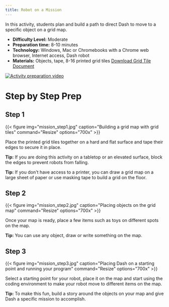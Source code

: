 ```yaml
---
title: Robot on a Mission
---
```


In this activity, students plan and build a path to direct Dash to move to a specific object on a grid map.


- **Difficulty Level:** Moderate
- **Preparation time:** 8-10 minutes
- **Technology:** Windows, Mac or Chromebooks with a Chrome web browser, Internet access, Dash robot 
- **Materials:** Objects, tape, 8-16 printed grid tiles [Download Grid Tile Document](/PDF/GridTile.pdf)

[![Activity preparation video](https://img.youtube.com/vi/weysCKVOGDc/0.jpg)](https://www.youtube.com/watch?v=weysCKVOGDc&feature=youtu.be)

# Step by Step Prep
## Step 1
{{< figure
img="mission_step1.jpg"
caption="Building a grid map with grid tiles"
command="Resize"
options="700x" >}}

Place the printed grid tiles together on a hard and flat surface and tape their edges to secure it in place.

**Tip:** If you are doing this activity on a tabletop or an elevated surface, block the edges to prevent robots from falling.

**Tip:** If you don't have access to a printer, you can draw a grid map on a large sheet of paper or use masking tape to build a grid on the floor.

## Step 2
{{< figure
img="mission_step2.jpg"
caption="Placing objects on the grid map"
command="Resize"
options="700x" >}}

Once your map is ready, place a few items such as toys on different spots on the map.

**Tip:** You can use any object, draw or write something on the map.

## Step 3
{{< figure
img="mission_step3.jpg"
caption="Placing Dash on a starting point and running your program"
command="Resize"
options="700x" >}}

Select a starting point for your robot, place it on the map and start using the coding environment to make your robot move to different items on the map.

**Tip:** To make this fun, build a story around the objects on your map and give Dash a specific mission to accomplish.
